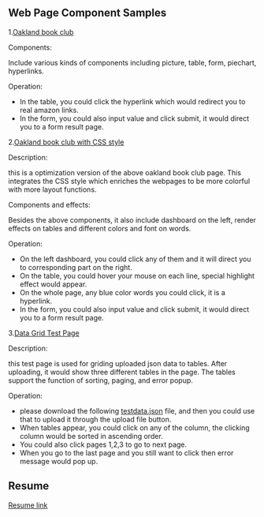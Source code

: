  
 ## Web Page Component Samples

 1.[Oakland book club](https://vivianmimi.github.io/Frontend-Porfolio/project1/oakland-book-club.html)   
 
   Components: 
   
   Include various kinds of components including picture, table, form, piechart, hyperlinks. 
   
   Operation: 
   
   * In the table, you could click the hyperlink which would redirect you to real amazon links. 
   * In the form, you could also input value and click submit, it would direct you to a form result page. 
   
 2.[Oakland book club with CSS style](https://vivianmimi.github.io/Frontend-Porfolio/project2/oakland-book-club.html)
  
   Description: 
   
   this is a optimization version of the above oakland book club page. This integrates the CSS style which     enriches the  webpages to be more colorful with more layout functions.
   
   Components and effects: 
   
   Besides the above components, it also include dashboard on the left, render effects on tables and different colors and font on words.
   
   Operation: 
   
   * On the left dashboard, you could click any of them and it will direct you to corresponding part on the right.
   * On the table, you could hover your mouse on each line, special highlight effect would appear.
   * On the whole page, any blue color words you could click, it is a hyperlink.
   * In the form, you could also input value and click submit, it would direct you to a form result page.
   
 3.[Data Grid Test Page](https://vivianmimi.github.io/Frontend-Porfolio/project3/testpage.html)
   
   Description: 
   
   this test page is used for griding uploaded json data to tables. After uploading, it would show three different tables in the page. The tables support the function of sorting, paging, and error popup.
   
   Operation: 
   
   * please download the following [testdata.json](https://vivianmimi.github.io/Frontend-Porfolio/project3/testdata/testdata.json) file, and then you could use that to upload it through the upload file button.
   * When tables appear, you could click on any of the column, the clicking column would be sorted in ascending order.
   * You could also click pages 1,2,3 to go to next page.
   * When you go to the last page and you still want to click then error message would pop up.

## Resume

[Resume link](https://vivianmimi.github.io/Frontend-Porfolio/resume.pdf)
